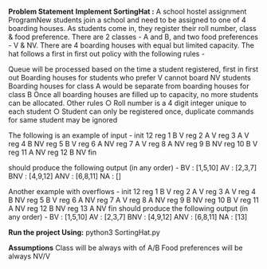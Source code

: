 **Problem Statement**
**Implement SortingHat :**
A school hostel assignment ProgramNew students join a school and need to be assigned to one of 4 boarding houses. As students come in,
they register their roll number, class & food preference. There are 2 classes - A and B, and two food
preferences - V & NV. There are 4 boarding houses with equal but limited capacity. The hat follows a
first in first out policy with the following rules -

Queue will be processed based on the time a student registered, first in first out
Boarding houses for students who prefer V cannot board NV students
Boarding houses for class A would be separate from boarding houses for class B
Once all boarding houses are filled up to capacity, no more students can be allocated.
Other rules
○ Roll number is a 4 digit integer unique to each student
○ Student can only be registered once, duplicate commands for same student may be
ignored


The following is an example of input -
init 12
reg 1 B V
reg 2 A V
reg 3 A V
reg 4 B NV
reg 5 B V
reg 6 A NV
reg 7 A V
reg 8 A NV
reg 9 B NV
reg 10 B V
reg 11 A NV
reg 12 B NV
fin

should produce the following output (in any order) -
BV : [1,5,10]
AV : [2,3,7]
BNV : [4,9,12]
ANV : [6,8,11]
NA : []

Another example with overflows -
init 12
reg 1 B V
reg 2 A V
reg 3 A V
reg 4 B NV
reg 5 B V
reg 6 A NV
reg 7 A V
reg 8 A NV
reg 9 B NV
reg 10 B V
reg 11 A NV
reg 12 B NV
reg 13 A NV
fin
should produce the following output (in any order) -
BV : [1,5,10]
AV : [2,3,7]
BNV : [4,9,12]
ANV : [6,8,11]
NA : [13]

**Run the project Using:**
python3 SortingHat.py

**Assumptions**
Class will be always with of A/B
Food preferences will be always NV/V